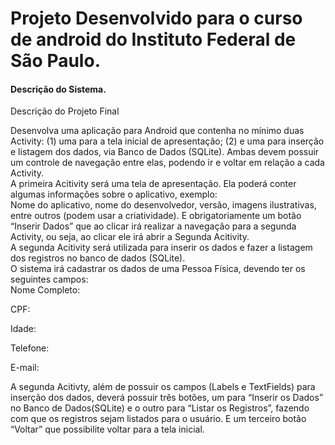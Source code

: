 # Projeto Desenvolvido para o curso de android do Instituto Federal de São Paulo.  
#### Descrição do Sistema.
Descrição do Projeto Final


Desenvolva uma aplicação para Android que contenha no mínimo duas Activity:
(1) uma para a tela inicial de apresentação; 
(2) e uma para inserção e listagem dos dados, via Banco de Dados (SQLite).
Ambas devem possuir um controle de navegação entre elas, podendo ir e voltar em relação a cada Activity.  
A primeira Acitivity será uma tela de apresentação.
Ela poderá conter algumas informações sobre o aplicativo,
exemplo:  
Nome do aplicativo,
nome do desenvolvedor,
versão,
imagens ilustrativas,
entre outros (podem usar a criatividade).
E obrigatoriamente um botão “Inserir Dados” que ao clicar irá realizar a navegação para a segunda Activity, ou seja, ao clicar ele irá abrir a Segunda Acitivity.  
A segunda Acitivity será utilizada para inserir os dados e fazer a listagem dos registros no banco de dados (SQLite).  
O sistema irá cadastrar os dados de uma Pessoa Física, devendo ter os seguintes campos:  
Nome Completo:

CPF:

Idade:

Telefone:

E-mail:

A segunda Acitivty, além de possuir os campos (Labels e TextFields) para inserção dos dados, deverá possuir três botões, um para “Inserir os Dados” no Banco de Dados(SQLite) e o outro para “Listar os Registros”, fazendo com que os registros sejam listados para o usuário. E um terceiro botão “Voltar” que possibilite voltar para a tela inicial.  
